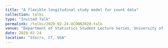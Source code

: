 ```yaml
---
title: "A flexible longitudinal study model for count data"
collection: talks
type: "Invited Talk"
permalink: /talks/2020-02-24-UCONN2020-talk
venue: "Department of Statistics Student Lecture Series, University of Connecticut"
date: 2020-02-24
location: "Storrs, CT, USA"
---
```


<!-- This is a description of your conference proceedings talk, note the different field in type. You can put anything in this field. -->

